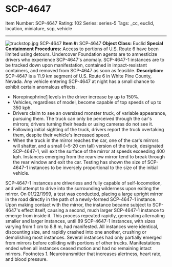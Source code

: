 # SCP-4647
Item Number: SCP-4647
Rating: 102
Series: series-5
Tags: _cc, euclid, location, miniature, scp, vehicle

---

![truckstop.jpg](https://scp-wiki.wdfiles.com/local--files/scp-4647/truckstop.jpg)
SCP-4647
**Item #:** SCP-4647
**Object Class:** Euclid
**Special Containment Procedures:** Access to portions of U.S. Route 6 have been limited using detours. Undercover Foundation agents are to amnesticize drivers who experience SCP-4647's anomaly.
SCP-4647-1 instances are to be tracked down upon manifestation, contained in impact-resistant containers, and removed from SCP-4647 as soon as feasible.
**Description:** SCP-4647 is a 11.9 km segment of U.S. Route 6 in White Pine County, Nevada.
Any vehicle entering SCP-4647 at night has a small chance to exhibit certain anomalous effects.
  * Norepinephrine[1](javascript:;) levels in the driver increase by up to 150%.
  * Vehicles, regardless of model, become capable of top speeds of up to 350 kph.
  * Drivers claim to see an oversized monster truck, of variable appearance, pursuing them. The truck can only be perceived through the car's mirrors; drivers turning their heads or using cameras do not see it.
  * Following initial sighting of the truck, drivers report the truck overtaking them, despite their vehicle's increased speed.
  * When the truck in the mirror reaches the car, one of the car's mirrors will shatter, and a small (~5-20 cm tall) version of the truck, designated SCP-4647-1, will exit the surface of the mirror at speeds exceeding 400 kph. Instances emerging from the rearview mirror tend to break through the rear window and exit the car. Testing has shown the size of SCP-4647-1 instances to be inversely proportional to the size of the initial vehicle.

SCP-4647-1 instances are driverless and fully capable of self-locomotion, and will attempt to drive into the surrounding wilderness upon exiting the mirror.
On 01/22/1999, a test was conducted, placing a large upright mirror in the road directly in the path of a newly-formed SCP-4647-1 instance. Upon making contact with the mirror, the instance became subject to SCP-4647's effect itself, causing a second, much larger SCP-4647-1 instance to emerge from inside it. This process repeated rapidly, generating alternating smaller and larger instances, until 89 SCP-4647-1 instances, with sizes varying from 1 cm to 8.8 m, had manifested. All instances were identical, discounting size, and rapidly crashed into one another, crushing or demolishing most instances. Several instances had only partially emerged from mirrors before colliding with portions of other trucks. Manifestations ended when all instances ceased motion and had no remaining intact mirrors.
Footnotes
[1](javascript:;). Neurotransmitter that increases alertness, heart rate, and blood pressure.
